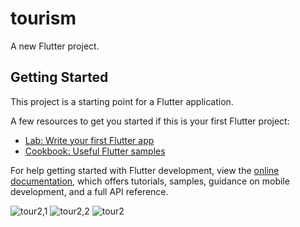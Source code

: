 # tourism

A new Flutter project.

## Getting Started

This project is a starting point for a Flutter application.

A few resources to get you started if this is your first Flutter project:

- [Lab: Write your first Flutter app](https://docs.flutter.dev/get-started/codelab)
- [Cookbook: Useful Flutter samples](https://docs.flutter.dev/cookbook)

For help getting started with Flutter development, view the
[online documentation](https://docs.flutter.dev/), which offers tutorials,
samples, guidance on mobile development, and a full API reference.

![tour2,1](https://github.com/Vishnu8991/Tourism-App-UI-2/assets/136693695/6da879a1-a240-4517-b254-7ed40869bf98)
![tour2,2](https://github.com/Vishnu8991/Tourism-App-UI-2/assets/136693695/96801ae8-b50f-406a-9fbd-c309986a8da4)
![tour2](https://github.com/Vishnu8991/Tourism-App-UI-2/assets/136693695/85a498a8-b335-4c3a-8ccd-fc577cc2ba9a)

